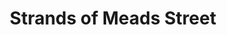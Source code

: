 ---
title: "Strands of Meads Street"
url: /eastbourne/strands-of-meads-street/
shop: hairdresser
---